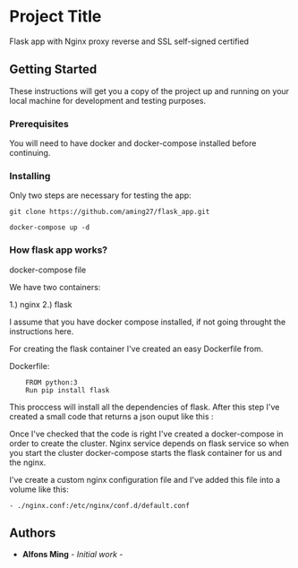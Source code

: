 # Project Title

Flask app with Nginx proxy reverse and SSL self-signed certified

## Getting Started

These instructions will get you a copy of the project up and running on your local machine for development and testing purposes. 

### Prerequisites

You will need to have docker and docker-compose installed before continuing.



### Installing

Only two steps are necessary for testing the app:

```
git clone https://github.com/aming27/flask_app.git

docker-compose up -d
```


### How flask app works?

docker-compose file

We have two containers:

  1.) nginx
  2.) flask

I assume that you have docker compose installed, if not going throught the instructions here.

For creating the flask container I've created an easy Dockerfile from.

Dockerfile:

```
    FROM python:3
    Run pip install flask

```

This proccess will install all the dependencies of flask. 
After this step I've created a small code that returns a json ouput like this :

Once I've checked that the code is right I've created a docker-compose in order to create the cluster. Nginx service depends on flask service so when you start the cluster docker-compose starts the flask container for us and the nginx.

I've create a custom nginx configuration file and I've added this file into a volume like this:

    - ./nginx.conf:/etc/nginx/conf.d/default.conf


## Authors

* **Alfons Ming** - *Initial work* - 





